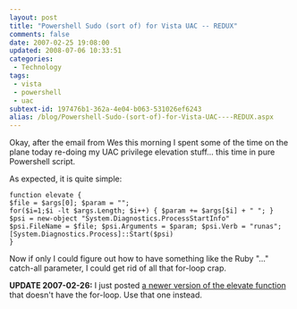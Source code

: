 ```yaml
---
layout: post
title: "Powershell Sudo (sort of) for Vista UAC -- REDUX"
comments: false
date: 2007-02-25 19:08:00
updated: 2008-07-06 10:33:51
categories:
 - Technology
tags:
 - vista
 - powershell
 - uac
subtext-id: 197476b1-362a-4e04-b063-531026ef6243
alias: /blog/Powershell-Sudo-(sort-of)-for-Vista-UAC----REDUX.aspx
---
```



Okay, after the email from Wes this morning I spent some of the time on the plane today re-doing my UAC privilege elevation stuff... this time in pure Powershell script. 

As expected, it is quite simple: 
    
    
    function elevate {
    $file = $args[0]; $param = "";
    for($i=1;$i -lt $args.Length; $i++) { $param += $args[$i] + " "; }
    $psi = new-object "System.Diagnostics.ProcessStartInfo"
    $psi.FileName = $file; $psi.Arguments = $param; $psi.Verb = "runas";
    [System.Diagnostics.Process]::Start($psi)
    }
    

Now if only I could figure out how to have something like the Ruby "..." catch-all parameter, I could get rid of all that for-loop crap. 

**UPDATE 2007-02-26:** I just posted [a newer version of the elevate function](/archive/2007/02/26/22339.aspx) that doesn't have the for-loop. Use that one instead. 
